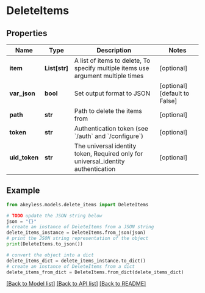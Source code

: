 # DeleteItems


## Properties

Name | Type | Description | Notes
------------ | ------------- | ------------- | -------------
**item** | **List[str]** | A list of items to delete, To specify multiple items use argument multiple times | [optional] 
**var_json** | **bool** | Set output format to JSON | [optional] [default to False]
**path** | **str** | Path to delete the items from | [optional] 
**token** | **str** | Authentication token (see &#x60;/auth&#x60; and &#x60;/configure&#x60;) | [optional] 
**uid_token** | **str** | The universal identity token, Required only for universal_identity authentication | [optional] 

## Example

```python
from akeyless.models.delete_items import DeleteItems

# TODO update the JSON string below
json = "{}"
# create an instance of DeleteItems from a JSON string
delete_items_instance = DeleteItems.from_json(json)
# print the JSON string representation of the object
print(DeleteItems.to_json())

# convert the object into a dict
delete_items_dict = delete_items_instance.to_dict()
# create an instance of DeleteItems from a dict
delete_items_from_dict = DeleteItems.from_dict(delete_items_dict)
```
[[Back to Model list]](../README.md#documentation-for-models) [[Back to API list]](../README.md#documentation-for-api-endpoints) [[Back to README]](../README.md)


